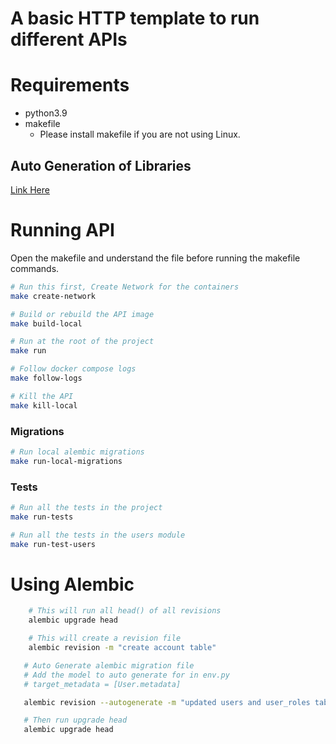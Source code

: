# A basic HTTP template to run different APIs

# Requirements
- python3.9
- makefile
    * Please install makefile if you are not using Linux.

## Auto Generation of Libraries
[Link Here](https://github.com/codelorhd/regnify-fastapi-template/tree/main/docs/client-libraries)

# 

# Running API
Open the makefile and understand the file before running the makefile commands.

```sh
# Run this first, Create Network for the containers
make create-network
```

```sh
# Build or rebuild the API image
make build-local
```

```sh
# Run at the root of the project
make run
```

```sh
# Follow docker compose logs
make follow-logs
```

```sh
# Kill the API
make kill-local
```

### Migrations

```sh
# Run local alembic migrations
make run-local-migrations
```

### Tests

```sh
# Run all the tests in the project
make run-tests
```


```sh
# Run all the tests in the users module
make run-test-users
```



# 

# Using Alembic

```sh
    # This will run all head() of all revisions
    alembic upgrade head
```

```sh
    # This will create a revision file
    alembic revision -m "create account table"
```

```sh
   # Auto Generate alembic migration file
   # Add the model to auto generate for in env.py 
   # target_metadata = [User.metadata]

   alembic revision --autogenerate -m "updated users and user_roles table"

   # Then run upgrade head
   alembic upgrade head
```
